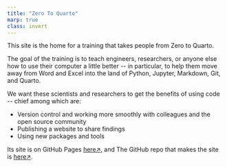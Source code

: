 ```yaml
---
title: "Zero To Quarto"
marp: true
class: invert
---
```


This site is the home for a training that takes people from Zero to Quarto.

The goal of the training is to teach engineers, researchers, or anyone else
how to use their computer a little better -- in particular, to help them
move away from Word and Excel into the land of Python, Jupyter,
Markdown, Git, and Quarto.

We want these scientists and researchers to get the benefits of
using code -- chief among which are:

- Version control and working more smoothly with colleagues and the open source community
- Publishing a website to share findings
- Using new packages and tools

Its site is on GitHub Pages [here↗](https://gsmithapps.github.io/zero-to-quarto-site/),
and The GitHub repo that makes the site is [here↗](https://github.com/GSmithApps/zero-to-quarto-site).